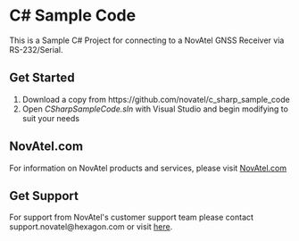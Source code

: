 # C# Sample Code
This is a Sample C# Project for connecting to a NovAtel GNSS Receiver via RS-232/Serial.

<H2>Get Started</H2>
<OL>
  <LI>Download a copy from https://github.com/novatel/c_sharp_sample_code</LI>
  <LI>Open <em>CSharpSampleCode.sln</em> with Visual Studio and begin modifying to suit your needs</LI>
</OL>

<H2>NovAtel.com</H2>
For information on NovAtel products and services, please visit <a href="https://novatel.com">NovAtel.com</a>

<H2>Get Support</H2>
For support from NovAtel's customer support team please contact support.novatel@hexagon.com or visit <a href="https://docs.novatel.com/OEM7/Content/Front_Matter/Customer_Support.htm">here</a>.
